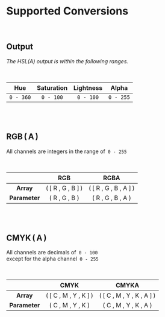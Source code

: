 
# Supported Conversions

<br>

## Output

*The HSL(A) output is within the following ranges.*

<br>

| Hue | Saturation | Lightness | Alpha |
|:---:|:----------:|:---------:|:-----:|
| `0 - 360` | `0 - 100` | `0 - 100` | `0 - 255`

<br>
<br>

## RGB ( A )

All channels are integers in the range of  `0 - 255`

<br>

|   | RGB | RGBA |
|:-:|:---:|:----:|
| **Array**     | ( [ R , G , B ] ) | ( [ R , G , B , A ] )
| **Parameter** | ( R , G , B ) | ( R , G , B , A )

<br>
<br>

## CMYK ( A )

All channels are decimals of  `0 - 100`  <br>
except for the alpha channel  `0 - 255`

<br>

|   | CMYK | CMYKA |
|:-:|:----:|:-----:|
| **Array**     | ( [ C , M , Y , K ] ) | ( [ C , M , Y , K , A ] )
| **Parameter** | ( C , M , Y , K ) | ( C , M , Y , K , A )

<br>
